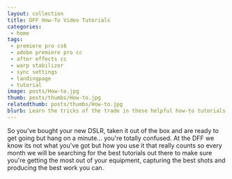 ```yaml
---
layout: collection
title: DFF How-To Video Tutorials
categories:
 - home
tags:
 - premiere pro cs6
 - adobe premiere pro cc
 - after effects cc
 - warp stabilizer
 - sync settings
 - landingpage
 - tutorial
image: posts/How-to.jpg
thumb: posts/thumbs/How-to.jpg
relatedthumb: posts/thumbs/How-to.jpg
blurb: Learn the tricks of the trade in these helpful how-to tutorials
---
```


So you've bought your new DSLR, taken it out of the box and are ready to get going but hang on a minute... you're totally confused. At the DFF we know its not what you've got but how you use it that really counts so every month we will be searching for the best  tutorials out there to make sure you're getting the most out of your equipment, capturing the best shots and producing the best work you can.